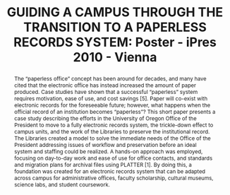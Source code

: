 ---
abstract: 'The “paperless office” concept has been around for

  decades, and many have cited that the electronic office

  has instead increased the amount of paper produced.

  Case studies have shown that a successful “paperless”

  system requires motivation, ease of use, and cost savings

  [5]. Paper will co-exist with electronic records for the

  foreseeable future; however, what happens when the

  official record of an institution becomes “paperless”?

  This short paper presents a case study describing the

  efforts in the University of Oregon Office of the

  President to move to a fully electronic records system,

  the trickle-down effect to campus units, and the work of

  the Libraries to preserve the institutional record. The

  Libraries created a model to solve the immediate needs

  of the Office of the President addressing issues of

  workflow and preservation before an ideal system and

  staffing could be realized. A hands-on approach was

  employed, focusing on day-to-day work and ease of use

  for office contacts, and standards and migration plans for

  archival files using PLATTER [1]. By doing this, a

  foundation was created for an electronic records system

  that can be adapted across campus for administrative

  offices, faculty scholarship, cultural museums, science

  labs, and student coursework.'
creators:
- Briston, Heather
- Estlund, Karen
date: null
document_url: https://services.phaidra.univie.ac.at/api/object/o:245898/download
grand_parent: iPRES
institutions: []
keywords:
- vienna
landing_page_url: https://phaidra.univie.ac.at/o:245898
language: eng
layout: publication
license: CC BY-SA 2.0 AT
notes_url: null
parent: iPRES 2010
presentation_url: null
size: 191175
source_name: iPRES
title: 'GUIDING A CAMPUS THROUGH THE TRANSITION TO A  PAPERLESS RECORDS SYSTEM: Poster
  - iPres 2010 - Vienna'
type: poster
year: 2010
---